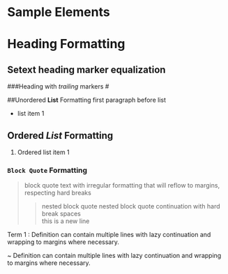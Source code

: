 # Sample Elements

Heading Formatting
===
Setext heading marker equalization
---
###Heading with *trailing* markers #

##Unordered **List** Formatting
first paragraph before list
* list item 1

## Ordered **_List_** Formatting
1. Ordered list item 1

### `Block Quote` Formatting #

> block quote text with irregular formatting
> that will reflow to margins, respecting hard
> breaks
>>nested block quote
>>nested block quote continuation
>>with hard break spaces  
>>this is a new line

Term 1
: Definition can contain multiple lines with
  lazy continuation and wrapping to margins where necessary.

~ Definition can contain multiple lines with
  lazy continuation and wrapping to margins where necessary.

